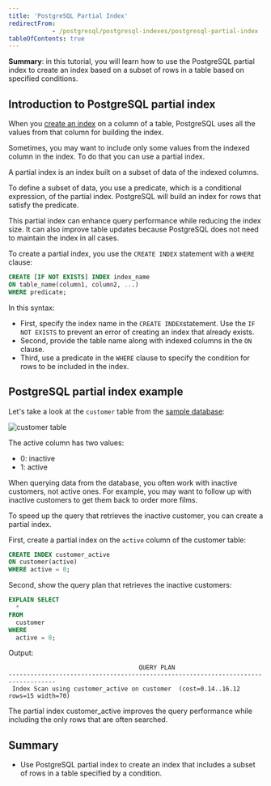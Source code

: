 ```yaml
---
title: 'PostgreSQL Partial Index'
redirectFrom: 
            - /postgresql/postgresql-indexes/postgresql-partial-index
tableOfContents: true
---
```


**Summary**: in this tutorial, you will learn how to use the PostgreSQL partial index to create an index based on a subset of rows in a table based on specified conditions.

## Introduction to PostgreSQL partial index

When you [create an index](/postgresql/postgresql-indexes/postgresql-create-index) on a column of a table, PostgreSQL uses all the values from that column for building the index.

Sometimes, you may want to include only some values from the indexed column in the index. To do that you can use a partial index.

A partial index is an index built on a subset of data of the indexed columns.

To define a subset of data, you use a predicate, which is a conditional expression, of the partial index. PostgreSQL will build an index for rows that satisfy the predicate.

This partial index can enhance query performance while reducing the index size. It can also improve table updates because PostgreSQL does not need to maintain the index in all cases.

To create a partial index, you use the `CREATE INDEX` statement with a `WHERE` clause:

```sql
CREATE [IF NOT EXISTS] INDEX index_name
ON table_name(column1, column2, ...)
WHERE predicate;
```

In this syntax:

- First, specify the index name in the `CREATE INDEX`statement. Use the `IF NOT EXISTS` to prevent an error of creating an index that already exists.
- Second, provide the table name along with indexed columns in the `ON` clause.
- Third, use a predicate in the `WHERE` clause to specify the condition for rows to be included in the index.

## PostgreSQL partial index example

Let's take a look at the `customer` table from the [sample database](/postgresql/postgresql-getting-started/postgresql-sample-database):

![customer table](/postgresqltutorial_data/customer-table.png)

The active column has two values:

- 0: inactive
- 1: active

When querying data from the database, you often work with inactive customers, not active ones. For example, you may want to follow up with inactive customers to get them back to order more films.

To speed up the query that retrieves the inactive customer, you can create a partial index.

First, create a partial index on the `active` column of the customer table:

```sql
CREATE INDEX customer_active
ON customer(active)
WHERE active = 0;
```

Second, show the query plan that retrieves the inactive customers:

```sql
EXPLAIN SELECT
  *
FROM
  customer
WHERE
  active = 0;
```

Output:

```
                                    QUERY PLAN
-----------------------------------------------------------------------------------
 Index Scan using customer_active on customer  (cost=0.14..16.12 rows=15 width=70)
```

The partial index customer_active improves the query performance while including the only rows that are often searched.

## Summary

- Use PostgreSQL partial index to create an index that includes a subset of rows in a table specified by a condition.
